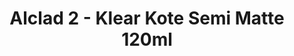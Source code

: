 ---
layout: product
title: "Alclad 2 - Klear Kote Semi Matte 120ml"
price: "TBA" 
desc: "N/A"
img_path: "/assets/img/ALC312.jpg"
brand: "N/A"
available: false
special_offer: false
new: false
soon: false
cat: "040000"
subcat: "040300"
subsubcat: "0N/A"
sifra: "ALC312"
popular: false
---